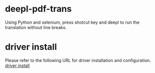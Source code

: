 # deepl-pdf-trans
Using Python and selenium, press shotcut key and deepl to run the translation without line breaks.

# driver install
Please refer to the following URL for driver installation and configuration.
[driver install](https://www.selenium.dev/ja/documentation/webdriver/getting_started/install_drivers/)
